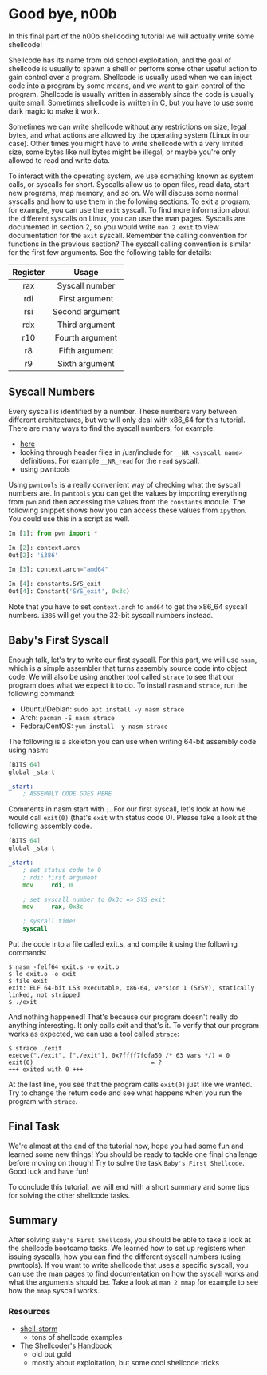 # Good bye, n00b

In this final part of the n00b shellcoding tutorial we will actually write some
shellcode!

Shellcode has its name from old school exploitation, and the goal of shellcode
is usually to spawn a shell or perform some other useful action to gain control
over a program. Shellcode is usually used when we can inject code into a
program by some means, and we want to gain control of the program. Shellcode is
usually written in assembly since the code is usually quite small. Sometimes
shellcode is written in C, but you have to use some dark magic to make it work.

Sometimes we can write shellcode without any restrictions on size, legal bytes,
and what actions are allowed by the operating system (Linux in our case).
Other times you might have to write shellcode with a very limited size, some
bytes like null bytes might be illegal, or maybe you're only allowed to read
and write data.

To interact with the operating system, we use something known as system calls,
or syscalls for short. Syscalls allow us to open files, read data, start new programs, map memory, and so on. We will discuss some normal syscalls and how to
use them in the following sections. To exit a program, for example, you can
use the `exit` syscall. To find more information about the different syscalls on
Linux, you can use the man pages. Syscalls are documented in section 2, so you
would write `man 2 exit` to view documentation for the `exit` syscall.
Remember the calling convention for functions in the previous section? The
syscall calling convention is similar for the first few arguments. See the
following table for details:

|Register|Usage|
|:--------:|:------:|
|rax|Syscall number|
|rdi|First argument|
|rsi|Second argument|
|rdx|Third argument|
|r10|Fourth argument|
|r8|Fifth argument|
|r9|Sixth argument|

## Syscall Numbers
Every syscall is identified by a number. These numbers vary between different
architectures, but we will only deal with x86_64 for this tutorial. There are
many ways to find the syscall numbers, for example:
* [here](https://filippo.io/linux-syscall-table/)
* looking through header files in /usr/include for `__NR_<syscall name>`
definitions. For example `__NR_read` for the `read` syscall.
* using pwntools

Using `pwntools` is a really convenient way of checking what the syscall numbers
are. In `pwntools` you can get the values by importing everything from `pwn` and
then accessing the values from the `constants` module. The following snippet
shows how you can access these values from `ipython`. You could use this in a
script as well.
```python
In [1]: from pwn import *

In [2]: context.arch
Out[2]: 'i386'

In [3]: context.arch="amd64"

In [4]: constants.SYS_exit
Out[4]: Constant('SYS_exit', 0x3c)
```

Note that you have to set `context.arch` to `amd64` to get the x86_64 syscall
numbers. `i386` will get you the 32-bit syscall numbers instead.

## Baby's First Syscall
Enough talk, let's try to write our first syscall. For this part, we will use
`nasm`, which is a simple assembler that turns assembly source code into
object code. We will also be using another tool called `strace` to see that our
program does what we expect it to do.
To install `nasm` and `strace`, run the following command:
* Ubuntu/Debian: `sudo apt install -y nasm strace`
* Arch: `pacman -S nasm strace`
* Fedora/CentOS: `yum install -y nasm strace`

The following is a skeleton you can use when writing 64-bit assembly code using
nasm:
```asm
[BITS 64]
global _start

_start:
	; ASSEMBLY CODE GOES HERE
```

Comments in nasm start with `;`. For our first syscall, let's look at how we
would call `exit(0)` (that's `exit` with status code 0). Please take a look at
the following assembly code.
```asm
[BITS 64]
global _start

_start:
	; set status code to 0
	; rdi: first argument
	mov		rdi, 0

	; set syscall number to 0x3c => SYS_exit
	mov		rax, 0x3c

	; syscall time!
	syscall
```

Put the code into a file called exit.s, and compile it using the following
commands:

```
$ nasm -felf64 exit.s -o exit.o
$ ld exit.o -o exit
$ file exit
exit: ELF 64-bit LSB executable, x86-64, version 1 (SYSV), statically linked, not stripped
$ ./exit
```

And nothing happened! That's because our program doesn't really do anything
interesting. It only calls exit and that's it. To verify that our program works
as expected, we can use a tool called `strace`:

```
$ strace ./exit
execve("./exit", ["./exit"], 0x7ffff7fcfa50 /* 63 vars */) = 0
exit(0)                                 = ?
+++ exited with 0 +++
```

At the last line, you see that the program calls `exit(0)` just like we wanted.
Try to change the return code and see what happens when you run the program
with `strace`.


## Final Task
We're almost at the end of the tutorial now, hope you had some fun and learned
some new things! You should be ready to tackle one final challenge before moving
on though! Try to solve the task `Baby's First Shellcode`. Good luck and have fun!


To conclude this tutorial, we will end with a short summary and some tips for
solving the other shellcode tasks.

## Summary
After solving `Baby's First Shellcode`, you should be able to take a look at the
shellcode bootcamp tasks. We learned how to set up registers when issuing
syscalls, how you can find the different syscall numbers (using pwntools).
If you want to write shellcode that uses a specific syscall, you can use the
man pages to find documentation on how the syscall works and what the arguments
should be. Take a look at `man 2 mmap` for example to see how the `mmap`
syscall works.


### Resources
* [shell-storm](http://shell-storm.org/shellcode/)
	* tons of shellcode examples
* [The Shellcoder's Handbook](https://www.wiley.com/en-us/The+Shellcoder%27s+Handbook%3A+Discovering+and+Exploiting+Security+Holes%2C+2nd+Edition-p-9780470080238)
	* old but gold
	* mostly about exploitation, but some cool shellcode tricks
